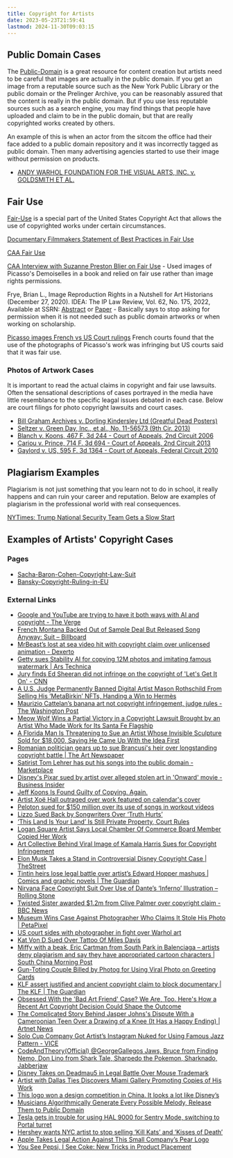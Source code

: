 ```yaml
---
title: Copyright for Artists
date: 2023-05-23T21:59:41
lastmod: 2024-11-30T09:03:15
---
```


## Public Domain Cases

The [Public-Domain](public-domain.md) is a great resource for content creation but artists need to be careful that images are actually in the public domain. If you get an image from a reputable source such as the New York Public Library or the public domain or the Prelinger Archive, you can be reasonably assured that the content is really in the public domain. But if you use less reputable sources such as a search engine, you may find things that people have uploaded and claim to be in the public domain, but that are really copyrighted works created by others.

An example of this is when an actor from the sitcom the office had their face added to a public domain repository and it was incorrectly tagged as public domain. Then many advertising agencies started to use their image without permission on products.

- [ANDY WARHOL FOUNDATION FOR THE VISUAL ARTS, INC. v. GOLDSMITH ET AL.](https://www.supremecourt.gov/opinions/22pdf/21-869_87ad.pdf)

## Fair Use

[Fair-Use](fair-use.md) is a special part of the United States Copyright Act that allows the use of copyrighted works under certain circumstances.

[Documentary Filmmakers Statement of Best Practices in Fair Use](https://cmsimpact.org/code/documentary-filmmakers-statement-of-best-practices-in-fair-use/)

[CAA Fair Use](https://www.collegeart.org/programs/caa-fair-use)

[CAA Interview with Suzanne Preston Blier on Fair Use](http://www.collegeart.org/news/2020/05/19/suzanne-preston-blier-on-code-of-best-practices-and-fair-use/) - Used images of Picasso's Demoiselles in a book and relied on fair use rather than image rights permissions.

Frye, Brian L., Image Reproduction Rights in a Nutshell for Art Historians (December 27, 2020). IDEA: The IP Law Review, Vol. 62, No. 175, 2022, Available at SSRN: [Abstract](https://ssrn.com/abstract=3755966) or [Paper](http://dx.doi.org/10.2139/ssrn.3755966) - Basically says to stop asking for permission when it is not needed such as public domain artworks or when working on scholarship.

[Picasso images French vs US Court rulings](https://www.courthousenews.com/wp-content/uploads/2019/09/Picasso-ruling.pdf) French courts found that the use of the photographs of Picasso's work was infringing but US courts said that it was fair use.

### Photos of Artwork Cases

It is important to read the actual claims in copyright and fair use lawsuits. Often the sensational descriptions of cases portrayed in the media have little resemblance to the specific leagal issues debated in each case. Below are court filings for photo copyright lawsuits and court cases.

- [Bill Graham Archives v. Dorling Kindersley Ltd (Greatful Dead Posters)](https://www.copyright.gov/fair-use/summaries/billgraham-dorling-2dcir2006.pdf)
- [Seltzer v. Green Day, Inc., et al., No. 11-56573 (9th Cir. 2013)](https://law.justia.com/cases/federal/appellate-courts/ca9/11-56573/11-56573-2013-08-07.html)
- [Blanch v. Koons, 467 F. 3d 244 - Court of Appeals, 2nd Circuit 2006](<https://scholar.google.com/scholar_case?q=Blanch+v.+Koons,+467+F.3d+244+(2d+Cir.+2006)&hl=en&as_sdt=40006&case=3752630071472494999&scilh=0>)
- [Cariou v. Prince, 714 F. 3d 694 - Court of Appeals, 2nd Circuit 2013](https://scholar.google.com/scholar_case?case=5845890683658306826&hl=en&as_sdt=6&as_vis=1&oi=scholarr)
- [Gaylord v. US, 595 F. 3d 1364 - Court of Appeals, Federal Circuit 2010](https://scholar.google.com/scholar_case?q=595+F.3d+1364&hl=en&as_sdt=40003&case=1101790394228662801&scilh=0)

## Plagiarism Examples

Plagiarism is not just something that you learn not to do in school, it really happens and can ruin your career and reputation. Below are examples of plagiarism in the professional world with real consequences.

[NYTimes: Trump National Security Team Gets a Slow Start](https://nyti.ms/2jy023F)

## Examples of Artists' Copyright Cases

### Pages

- [Sacha-Baron-Cohen-Copyright-Law-Suit](sacha-baron-cohen-copyright-law-suit.md)
- [Bansky-Copyright-Ruling-in-EU](bansky-copyright-ruling-in-eu.md)

### External Links

- [Google and YouTube are trying to have it both ways with AI and copyright - The Verge](https://www.theverge.com/2023/8/22/23841822/google-youtube-ai-copyright-umg-scraping-universal)
- [French Montana Backed Out of Sample Deal But Released Song Anyway: Suit – Billboard](https://www.billboard.com/business/legal/french-montana-copyright-lawsuit-over-blue-chills-sample-1235395263/)
- [MrBeast’s lost at sea video hit with copyright claim over unlicensed animation - Dexerto](https://www.dexerto.com/entertainment/mrbeasts-lost-at-sea-video-hit-with-copyright-claim-over-unlicensed-animation-2254667/)
- [Getty sues Stability AI for copying 12M photos and imitating famous watermark | Ars Technica](https://arstechnica.com/tech-policy/2023/02/getty-sues-stability-ai-for-copying-12m-photos-and-imitating-famous-watermark/)
- [Jury finds Ed Sheeran did not infringe on the copyright of 'Let's Get It On' - CNN](https://www.cnn.com/2023/05/04/media/ed-sheeran-verdict/index.html)
- [A U.S. Judge Permanently Banned Digital Artist Mason Rothschild From Selling His ‘MetaBirkin’ NFTs, Handing a Win to Hermès](https://news.artnet.com/art-world/mason-rothschild-hermes-metabirkin-banned-in-us-2328232)
- [Maurizio Cattelan’s banana art not copyright infringement, judge rules - The Washington Post](https://www.washingtonpost.com/nation/2023/06/14/banana-duct-tape-copyright-lawsuit/)
- [Meow Wolf Wins a Partial Victory in a Copyright Lawsuit Brought by an Artist Who Made Work for Its Santa Fe Flagship](https://news.artnet.com/art-world/judge-grants-partial-summary-judgment-meow-wolf-2324239/amp-page)
- [A Florida Man Is Threatening to Sue an Artist Whose Invisible Sculpture Sold for $18,000, Saying He Came Up With the Idea First](https://news.artnet.com/art-world/florida-man-lawsuit-invisible-sculpture-1984780/amp-page)
- [Romanian politician gears up to sue Brancusi's heir over longstanding copyright battle | The Art Newspaper](https://www.theartnewspaper.com/news/brancusi-copyright-rule-faces-romanian-challenge)
- [Satirist Tom Lehrer has put his songs into the public domain - Marketplace](https://www.marketplace.org/2020/10/21/satirist-tom-lehrer-put-his-songs-into-public-domain/)
- [Disney's Pixar sued by artist over alleged stolen art in 'Onward' movie - Business Insider](https://www.businessinsider.com/disney-pixar-onward-movie-san-francisco-art-unicorn-van-2020-2)
- [Jeff Koons Is Found Guilty of Copying. Again.](https://nyti.ms/2DajSf1)
- [Artist Xoë Hall outraged over work featured on calendar's cover](https://www.rnz.co.nz/news/national/406415/artist-xoe-hall-outraged-over-work-featured-on-calendar-s-cover)
- [Peloton sued for $150 million over its use of songs in workout videos](https://www.cnn.com/2019/03/20/tech/peloton-lawsuit-music-licensing-infringement/index.html)
- [Lizzo Sued Back by Songwriters Over ‘Truth Hurts’ ](https://nyti.ms/39bTn67)
- [‘This Land Is Your Land’ Is Still Private Property, Court Rules](https://nyti.ms/2Pwmz00)
- [Logan Square Artist Says Local Chamber Of Commerce Board Member Copied Her Work](https://blockclubchicago.org/2024/07/17/logan-square-artist-says-local-chamber-of-commerce-board-member-copied-her-work/)
- [Art Collective Behind Viral Image of Kamala Harris Sues for Copyright Infringement](https://news.artnet.com/art-world/kamala-harris-image-lawsuit-2551867)
- [Elon Musk Takes a Stand in Controversial Disney Copyright Case | TheStreet](https://www.thestreet.com/technology/elon-musk-takes-a-stand-in-controversial-disney-copyright-case)
- [Tintin heirs lose legal battle over artist’s Edward Hopper mashups | Comics and graphic novels | The Guardian](https://www.theguardian.com/books/2021/may/12/tintin-heirs-lose-legal-battle-over-artists-edward-hopper-mashups)
- [Nirvana Face Copyright Suit Over Use of Dante’s ‘Inferno’ Illustration – Rolling Stone](https://www.rollingstone.com/music/music-news/nirvana-copyright-lawsuit-dante-inferno-1164820/)
- [Twisted Sister awarded $1.2m from Clive Palmer over copyright claim - BBC News](https://www.bbc.com/news/business-56938865)
- [Museum Wins Case Against Photographer Who Claims It Stole His Photo | PetaPixel](https://petapixel.com/2021/04/06/museum-wins-case-against-photographer-who-claims-it-stole-his-photo/)
- [US court sides with photographer in fight over Warhol art](https://apnews.com/article/entertainment-new-york-copyright-music-prince-aea4afa0b71e816149476804e601555a)
- [Kat Von D Sued Over Tattoo Of Miles Davis](https://www.stereogum.com/2115814/miles-davis-photographer-sues-tattoo-artist-kat-von-d-for-copyright-infringement/news/)
- [Miffy with a beak, Eric Cartman from South Park in Balenciaga – artists deny plagiarism and say they have appropriated cartoon characters | South China Morning Post](https://amp.scmp.com/lifestyle/arts-culture/article/3119142/miffy-beak-eric-cartman-south-park-balenciaga-artists-deny)
- [Gun-Toting Couple Billed by Photog for Using Viral Photo on Greeting Cards](https://petapixel.com/2020/11/07/gun-toting-couple-billed-by-photog-for-using-viral-photo-on-greeting-cards/)
- [KLF assert justified and ancient copyright claim to block documentary | The KLF | The Guardian](https://www.theguardian.com/music/2021/oct/19/klf-assert-justified-and-ancient-copyright-claim-to-block-documentary)
- [Obsessed With the 'Bad Art Friend' Case? We Are, Too. Here's How a Recent Art Copyright Decision Could Shape the Outcome](https://news.artnet.com/art-world/kidney-donation-story-copyright-2017763/)
- [The Complicated Story Behind Jasper Johns's Dispute With a Cameroonian Teen Over a Drawing of a Knee (It Has a Happy Ending) | Artnet News](https://news.artnet.com/art-world/jasper-johns-used-teenagers-knee-drawing-2016175)
- [Solo Cup Company Got Artist’s Instagram Nuked for Using Famous Jazz Pattern - VICE](https://www.vice.com/en/article/3aq955/solo-cup-company-got-artists-instagram-nuked-for-using-famous-jazz-pattern)
- [CodeAndTheory(Official) @GeorgeGallegos Jaws, Bruce from Finding Nemo, Don Lino from Shark Tale, Sharpedo the Pokemon, Sharknado, Jabberjaw](http://www.engadget.com/2015/02/06/katy-perrys-lawyers-hate-fun-things/)
- [Disney Takes on Deadmau5 in Legal Battle Over Mouse Trademark](http://mashable.com/2014/09/04/disney-deadmau5-trademark-battle/)
- [Artist with Dallas Ties Discovers Miami Gallery Promoting Copies of His Work](http://www.dallasobserver.com/arts/dallas-artist-will-show-at-art-basel-gallery-after-discovering-it-was-showing-copies-of-his-work-10033956)
- [This logo won a design competition in China. It looks a lot like Disney’s](https://www.cnn.com/2019/12/18/business/dalian-logo-design-disney-copy-intl-hnk-scli/index.html)
- [Musicians Algorithmically Generate Every Possible Melody, Release Them to Public Domain](https://www.vice.com/en_us/article/wxepzw/musicians-algorithmically-generate-every-possible-melody-release-them-to-public-domain)
- [Tesla gets in trouble for using HAL 9000 for Sentry Mode, switching to Portal turret](https://electrek.co/2020/04/06/tesla-trouble-hal9000-sentry-mode-switches-portal-turret/)
- [Hershey wants NYC artist to stop selling ‘Kill Kats’ and ‘Kisses of Death’](https://nypost.com/2020/08/08/hershey-engaged-in-trademark-battle-with-brooklyn-artist/)
- [Apple Takes Legal Action Against This Small Company’s Pear Logo](https://www.iphoneincanada.ca/news/apple-legal-action-pear-logo/)
- [You See Pepsi, I See Coke: New Tricks in Product Placement](https://www.nytimes.com/2019/12/20/business/media/streaming-product-placement.html)
